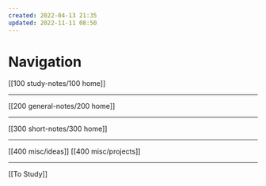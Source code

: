 ```yaml
---
created: 2022-04-13 21:35
updated: 2022-11-11 08:50
---
```

# Navigation
[[100 study-notes/100 home]]

---
[[200 general-notes/200 home]]

---
[[300 short-notes/300 home]]

---
[[400 misc/ideas]]
[[400 misc/projects]]

---

[[To Study]]